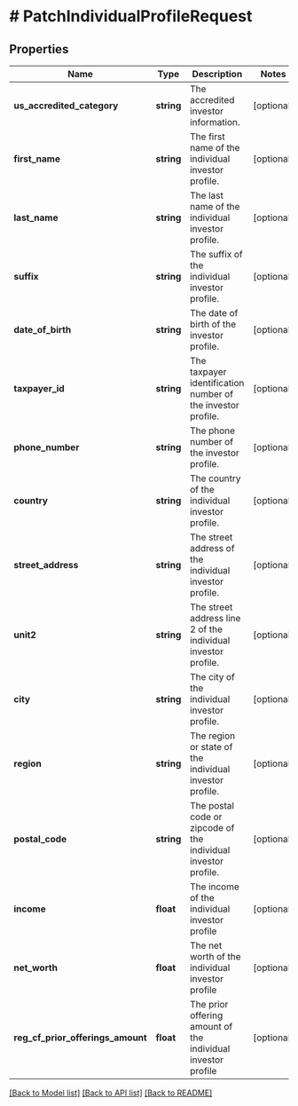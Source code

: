 # # PatchIndividualProfileRequest

## Properties

Name | Type | Description | Notes
------------ | ------------- | ------------- | -------------
**us_accredited_category** | **string** | The accredited investor information. | [optional]
**first_name** | **string** | The first name of the individual investor profile. | [optional]
**last_name** | **string** | The last name of the individual investor profile. | [optional]
**suffix** | **string** | The suffix of the individual investor profile. | [optional]
**date_of_birth** | **string** | The date of birth of the investor profile. | [optional]
**taxpayer_id** | **string** | The taxpayer identification number of the investor profile. | [optional]
**phone_number** | **string** | The phone number of the investor profile. | [optional]
**country** | **string** | The country of the individual investor profile. | [optional]
**street_address** | **string** | The street address of the individual investor profile. | [optional]
**unit2** | **string** | The street address line 2 of the individual investor profile. | [optional]
**city** | **string** | The city of the individual investor profile. | [optional]
**region** | **string** | The region or state of the individual investor profile. | [optional]
**postal_code** | **string** | The postal code or zipcode of the individual investor profile. | [optional]
**income** | **float** | The income of the individual investor profile | [optional]
**net_worth** | **float** | The net worth of the individual investor profile | [optional]
**reg_cf_prior_offerings_amount** | **float** | The prior offering amount of the individual investor profile | [optional]

[[Back to Model list]](../../README.md#models) [[Back to API list]](../../README.md#endpoints) [[Back to README]](../../README.md)
